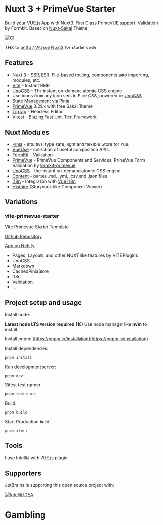 # Nuxt 3 + PrimeVue Starter

Build your VUE.js App with Nuxt3. First Class PrimeVUE support. Validation by Formkit.
Based on [Nuxt-Sakai](https://github.com/primefaces/sakai-nuxt) Theme.


[![CI](https://github.com/sfxcode/nuxt3-primevue-starter/actions/workflows/main.yml/badge.svg)](https://github.com/sfxcode/nuxt3-primevue-starter/actions/workflows/main.yml)

THX to [antfu / Vitesse Nuxt3](https://github.com/antfu/vitesse-nuxt3) for starter code

## Features

- [Nuxt 3](https://v3.nuxtjs.org) - SSR, ESR, File-based routing, components auto importing, modules, etc.
- [Vite](https://vitejs.dev/) - Instant HMR
- [UnoCSS](https://github.com/antfu/unocss) - The instant on-demand atomic CSS engine.
- Use icons from any icon sets in Pure CSS, powered by [UnoCSS](https://github.com/antfu/unocss)
- [State Management via Pinia](https://pinia.esm.dev)
- [PrimeVue](https://primevue.org/) 3.29.x with free Sakai Theme
- [TipTap](https://tiptap.dev) - Headless Editor
- [Vitest](https://vitest.dev/) - Blazing Fast Unit Test Framework

## Nuxt Modules

- [Pinia](https://pinia.esm.dev/) - intuitive, type safe, light and flexible Store for Vue.
- [VueUse](https://github.com/vueuse/vueuse) - collection of useful composition APIs.
- [FormKit](https://formkit.com/) - Validation
- [PrimeVue](https://github.com/sfxcode/nuxt-primevue) - PrimeVue Components and Services, PrimeVue Form Validation by [formkit-primevue](https://github.com/sfxcode/formkit-primevue)
- [UnoCSS](https://github.com/antfu/unocss) - the instant on-demand atomic CSS engine.
- [Content](https://content.nuxtjs.org) - parses .md, .yml, .csv and .json files
- [I18n](https://v8.i18n.nuxtjs.org) - Integration with [Vue I18n](https://vue-i18n.intlify.dev/)
- [Histoire](https://histoire.dev/?ref=madewithvuejs.com) (Storybook like Component Viewer)



## Variations

### vite-primevue-starter

Vite Primevue Starter Template

[Github Repository](https://github.com/sfxcode/vite-primevue-starter)

[App on Netlify](https://vite-primevue-starter.netlify.app/)

* Pages, Layouts, and other NUXT like features by VITE Plugins
* UnoCSS
* Markdown
* CachedPiniaStore
* i18n
* Validation
* ...

## Project setup and usage

Install node:

**Latest node LTS version required (18)**
Use node manager like **nvm** to install.

Install pnpm:
[https://pnpm.io/installation](https://pnpm.io/installation)

Install dependencies:

```
pnpm install
```

Run development server:

```
pnpm dev
```

Vitest test runner:

```
pnpm test:unit
```

Build:

```
pnpm build
```

Start Production build:

```
pnpm start
```

## Tools

I use IntelliJ with VUE.js plugin.

## Supporters

JetBrains is supporting this open source project with:

[![Intellij IDEA](http://www.jetbrains.com/img/logos/logo_intellij_idea.png)](http://www.jetbrains.com/idea/)
# Gambling
